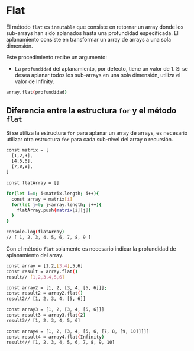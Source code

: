 # Flat

El método `flat` es `inmutable` que consiste en retornar un array donde los sub-arrays han sido aplanados hasta una profundidad especificada. El aplanamiento consiste en transformar un array de arrays a una sola dimensión.

Este procedimiento recibe un argumento:

* La `profundidad` del aplanamiento, por defecto, tiene un valor de 1. Si se desea aplanar todos los sub-arrays en una sola dimensión, utiliza el valor de Infinity.

``` bash
array.flat(profundidad)
```

## Diferencia entre la estructura `for` y el método `flat`

Si se utiliza la estructura `for` para aplanar un array de arrays, es necesario utilizar otra estructura `for` para cada sub-nivel del array o recursión.

``` bash
const matrix = [
  [1,2,3],
  [4,5,6],
  [7,8,9],
]

const flatArray = []

for(let i=0; i<matrix.length; i++){
  const array = matrix[i]
  for(let j=0; j<array.length; j++){
    flatArray.push(matrix[i][j])
  }
}

console.log(flatArray)
// [ 1, 2, 3, 4, 5, 6, 7, 8, 9 ]
```

Con el método `flat` solamente es necesario indicar la profundidad de aplanamiento del array.

``` bash
const array = [1,2,[3,4],5,6]
const result = array.flat() 
result// [1,2,3,4,5,6]

const array2 = [1, 2, [3, 4, [5, 6]]];
const result2 = array2.flat() 
result2// [1, 2, 3, 4, [5, 6]]

const array3 = [1, 2, [3, 4, [5, 6]]]
const result3 = array3.flat(2) 
result3// [1, 2, 3, 4, 5, 6]

const array4 = [1, 2, [3, 4, [5, 6, [7, 8, [9, 10]]]]]
const result4 = array4.flat(Infinity) 
result4// [1, 2, 3, 4, 5, 6, 7, 8, 9, 10]
```
